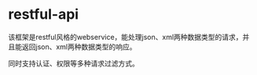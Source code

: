 # restful-api

该框架是restful风格的webservice，能处理json、xml两种数据类型的请求，并且能返回json、xml两种数据类型的响应。

同时支持认证、权限等多种请求过滤方式。

